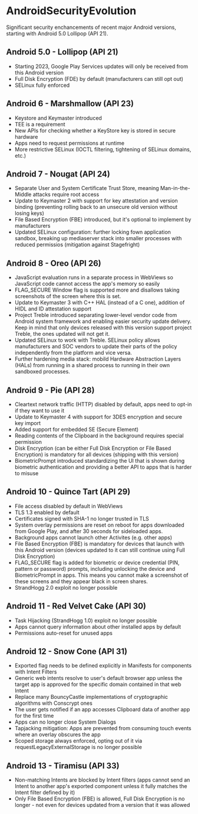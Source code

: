 # AndroidSecurityEvolution
Significant security enchancements of recent major Android versions, starting with Android 5.0 Lollipop (API 21).

## Android 5.0 - Lollipop (API 21)

* Starting 2023, Google Play Services updates will only be received from this Android version
* Full Disk Encryption (FDE) by default (manufacturers can still opt out)
* SELinux fully enforced

## Android 6 - Marshmallow (API 23)

* Keystore and Keymaster introduced
* TEE is a requirement
* New APIs for checking whether a KeyStore key is stored in secure hardware
* Apps need to request permissions at runtime
* More restrictive SELinux (IOCTL filtering, tightening of SELinux domains, etc.)

## Android 7 - Nougat (API 24)

* Separate User and System Certificate Trust Store, meaning Man-in-the-Middle attacks require root access
* Update to Keymaster 2 with support for key attestation and version binding (preventing rolling back to an unsecure old version without losing keys)
* File Based Encryption (FBE) introduced, but it's optional to implement by manufacturers
* Updated SELinux configuration: further locking fown application sandbox, breaking up mediaserver stack into smaller processes with reduced permissios (mitigation against Stagefright)

## Android 8 - Oreo (API 26)

* JavaScript evaluation runs in a separate process in WebViews so JavaScript code cannot access the app's memory so easily
* FLAG_SECURE Window flag is supported more and disallows taking screenshots of the screen where this is set.
* Update to Keymaster 3 with C++ HAL (instead of a C one), addition of HIDL and ID attestation support
* Project Treble introduced separating lower-level vendor code from Android system framework and enabling easier security update delivery. Keep in mind that only devices released with this version support project Treble, the ones updated will not get it.
* Updated SELinux to work with Treble. SELinux policy allows manufacturers and SOC vendors to update their parts of the policy independently from the platform and vice versa.
* Further hardening media stack: mobild Hardware Abstraction Layers (HALs) from running in a shared process to running in their own sandboxed processes.

## Android 9 - Pie (API 28)

* Cleartext network traffic (HTTP) disabled by default, apps need to opt-in if they want to use it
* Update to Keymaster 4 with support for 3DES encryption and secure key import
* Added support for embedded SE (Secure Element)
* Reading contents of the Clipboard in the background requires special permission
* Disk Encryption (can be either Full Disk Encryption or File Based Encryption) is mandatory for all devices (shipping with this version)
* BiometricPrompt introduced standardizing the UI that is shown during biometric authentication and providing a better API to apps that is harder to misuse

## Android 10 - Quince Tart (API 29)

* File access disabled by default in WebViews
* TLS 1.3 enabled by default
* Certificates signed with SHA-1 no longer trusted in TLS
* System overlay permissions are reset on reboot for apps downloaded from Google Play, and after 30 seconds for sideloaded apps.
* Background apps cannot launch other Activites (e.g. other apps)
* File Based Encryption (FBE) is mandatory for devices that launch with this Android version (devices updated to it can still continue using Full Disk Encryption)
* FLAG_SECURE flag is added for biometric or device credential (PIN, pattern or password) prompts, including unlocking the device and BiometricPrompt in apps. This means you cannot make a screenshot of these screens and they appear black in screen shares.
* StrandHogg 2.0 exploit no longer possible

## Android 11 - Red Velvet Cake (API 30)

* Task Hijacking (StrandHogg 1.0) exploit no longer possible
* Apps cannot query information about other installed apps by default
* Permissions auto-reset for unused apps

## Android 12 - Snow Cone (API 31)

* Exported flag needs to be defined explicitly in Manifests for components with Intent Filters
* Generic web intents resolve to user's default browser app unless the target app is approved for the specific domain contained in that web Intent
* Replace many BouncyCastle implementations of cryptographic algorithms with Conscrypt ones
* The user gets notified if an app accesses Clipboard data of another app for the first time
* Apps can no longer close System Dialogs
* Tapjacking mitigation: Apps are prevented from consuming touch events where an overlay obscures the app
* Scoped storage always enforced, opting out of it via requestLegacyExternalStorage is no longer possible

## Android 13 - Tiramisu (API 33)

* Non-matching Intents are blocked by Intent filters (apps cannot send an Intent to another app's exported component unless it fully matches the Intent filter defined by it)
* Only File Based Encryption (FBE) is allowed, Full Disk Encryption is no longer - not even for devices updated from a version that it was allowed
